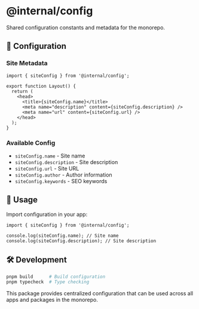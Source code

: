# @internal/config

Shared configuration constants and metadata for the monorepo.

## 🔧 Configuration

### Site Metadata

```tsx
import { siteConfig } from '@internal/config';

export function Layout() {
  return (
    <head>
      <title>{siteConfig.name}</title>
      <meta name="description" content={siteConfig.description} />
      <meta name="url" content={siteConfig.url} />
    </head>
  );
}
```

### Available Config

- `siteConfig.name` - Site name
- `siteConfig.description` - Site description
- `siteConfig.url` - Site URL
- `siteConfig.author` - Author information
- `siteConfig.keywords` - SEO keywords

## 🚀 Usage

Import configuration in your app:

```tsx
import { siteConfig } from '@internal/config';

console.log(siteConfig.name); // Site name
console.log(siteConfig.description); // Site description
```

## 🛠️ Development

```bash
pnpm build      # Build configuration
pnpm typecheck  # Type checking
```

This package provides centralized configuration that can be used across all apps and packages in the monorepo.
